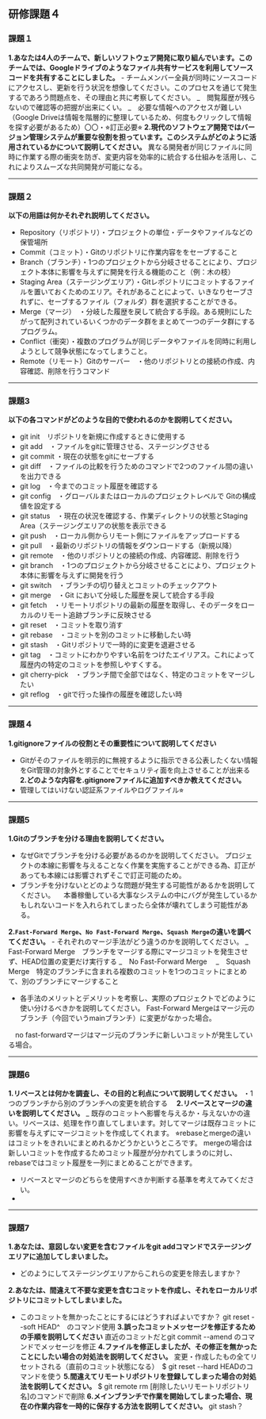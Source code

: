 ## 研修課題４
### 課題１
**1.あなたは4人のチームで、新しいソフトウェア開発に取り組んでいます。このチームでは、Googleドライブのようなファイル共有サービスを利用してソースコードを共有することにしました。**
    - チームメンバー全員が同時にソースコードにアクセスし、更新を行う状況を想像してください。このプロセスを通じて発生するであろう問題点を、その理由と共に考察してください。
_　閲覧履歴が残らないので確認等の把握が出来にくい。
_　必要な情報へのアクセスが難しい（Google Driveは情報を階層的に整理しているため、何度もクリックして情報を探す必要があるため）〇〇・⭐︎訂正必要⭐︎
**2.現代のソフトウェア開発ではバージョン管理システムが重要な役割を担っています。このシステムがどのように活用されているかについて説明してください。**
異なる開発者が同じファイルに同時に作業する際の衝突を防ぎ、変更内容を効率的に統合する仕組みを活用し、これによりスムーズな共同開発が可能になる。
___
### 課題２
**以下の用語は何かそれぞれ説明してください。**
- Repository（リポジトリ）・プロジェクトの単位・データやファイルなどの保管場所
- Commit（コミット）・Gitのリポジトリに作業内容ををセーブすること
- Branch（ブランチ）・1つのプロジェクトから分岐させることにより、プロジェクト本体に影響を与えずに開発を行える機能のこと（例：木の枝）
- Staging Area（ステージングエリア）・Gitレポジトリにコミットするファイルを置いておくためのエリア。それがあることによって、いきなりセーブされずに、セーブするファイル（フォルダ）群を選択することができる。
- Merge（マージ）　・分岐した履歴を戻して統合する手段。ある規則にしたがって配列されているいくつかのデータ群をまとめて一つのデータ群にするプログラム。
- Conflict（衝突）・複数のプログラムが同じデータやファイルを同時に利用しようとして競争状態になってしまうこと。
- Remote（リモート）Gitのサーバー　・他のリポジトリとの接続の作成、内容確認、削除を行うコマンド

___
### 課題3
**以下の各コマンドがどのような目的で使われるのかを説明してください。**
- git init　リポジトリを新規に作成するときに使用する
- git add　・ファイルをgitに管理させる、ステージングさせる
- git commit ・現在の状態をgitにセーブする
- git diff　・ファイルの比較を行うためのコマンドで2つのファイル間の違いを出力できる
- git log　・今までのコミット履歴を確認する
- git config　・グローバルまたはローカルのプロジェクトレベルで Gitの構成値を設定する
- git status　・現在の状況を確認する、作業ディレクトリの状態とStaging Area（ステージングエリアの状態を表示できる
- git push　・ローカル側からリモート側にファイルをアップロードする
- git pull　・最新のリポジトリの情報をダウンロードする（新規以降）
- git remote　・他のリポジトリとの接続の作成、内容確認、削除を行う
- git branch　・1つのプロジェクトから分岐させることにより、プロジェクト本体に影響を与えずに開発を行う
- git switch　・ブランチの切り替えとコミットのチェックアウト
- git merge　・Git において分岐した履歴を戻して統合する手段
- git fetch　・リモートリポジトリの最新の履歴を取得し、そのデータをローカルのリモート追跡ブランチに反映させる
- git reset　・コミットを取り消す
- git rebase　・コミットを別のコミットに移動したい時
- git stash　・Gitリポジトリで一時的に変更を退避させる
- git tag　・コミットにわかりやすい名前をつけたエイリアス。これによって履歴内の特定のコミットを参照しやすくする。
- git cherry-pick　・ブランチ間で全部ではなく、特定のコミットをマージしたい
- git reflog　・gitで行った操作の履歴を確認したい時
___
### 課題４
**1.gitignoreファイルの役割とその重要性について説明してください**
- Gitがそのファイルを明示的に無視するように指示できる公表したくない情報をGit管理の対象外とすることでセキュリティ面を向上させることが出来る
**2.どのような内容を.gitignoreファイルに追加すべきか教えてください。**
- 管理してはいけない認証系ファイルやログファイル⭐︎
___
### 課題5
**1.Gitのブランチを分ける理由を説明してください。**
- なぜGitでブランチを分ける必要があるのかを説明してください。
  プロジェクトの本線に影響を与えることなく作業を実施することができる為、訂正があっても本線には影響されずそこで訂正可能のため。
- ブランチを分けないとどのような問題が発生する可能性があるかを説明してください。
  　本番稼働している大事なシステムの中にバグが発生しているかもしれないコードを入れられてしまったら全体が壊れてしまう可能性がある。
  
**2.`Fast-Forward Merge`、`No Fast-Forward Merge`、`Squash Merge`の違いを調べてください。**
    - それぞれのマージ手法がどう違うのかを説明してください。
      _　Fast-Forward Merge　ブランチをマージする際にマージコミットを発生させず、HEAD位置の変更だけ実行する
      _　No Fast-Forward Merge　
      _　Squash Merge　特定のブランチに含まれる複数のコミットを1つのコミットにまとめて、別のブランチにマージすること
 - 各手法のメリットとデメリットを考察し、実際のプロジェクトでどのように使い分けるべきかを説明してください。
  Fast-Forward Mergeはマージ元のブランチ（今回でいうmainブランチ）に変更がなかった場合。

　no fast-forwardマージはマージ元のブランチに新しいコミットが発生している場合。

      
___
### 課題6
**1.リベースとは何かを調査し、その目的と利点について説明してください。**
・1つのブランチから別のブランチへの変更を統合する　
**2.リベースとマージの違いを説明してください。**
_ 既存のコミットへ影響を与えるか・与えないかの違い。リベースは、処理を作り直してしまいます。対してマージは既存コミットに影響を与えずにマージコミットを作成してくれます。 
⭐︎rebaseとmergeの違いはコミットをきれいにまとめれるかどうかというところです。 mergeの場合は新しいコミットを作成するためコミット履歴が分かれてしまうのに対し、rebaseではコミット履歴を一列にまとめることができます。
 - リベースとマージのどちらを使用すべきか判断する基準を考えてみてください。
 - 
___
### 課題7
**1.あなたは、意図しない変更を含むファイルをgit addコマンドでステージングエリアに追加してしまいました。**
 - どのようにしてステージングエリアからこれらの変更を除去しますか？
  
**2.あなたは、間違えて不要な変更を含むコミットを作成し、それをローカルリポジトリにコミットしてしまいました。**
 - このコミットを無かったことにするにはどうすればよいですか？
   git reset --soft HEAD^　のコマンド使用
**3.誤ったコミットメッセージを修正するための手順を説明してください**
直近のコミットだとgit commit --amend のコマンドでメッセージを修正
**4.ファイルを修正しましたが、その修正を無かったことにしたい場合の対処法を説明してください。**
変更・作成したもの全てリセットされる（直前のコミット状態になる）　$ git reset --hard HEADのコマンドを使う
**5.間違えてリモートリポジトリを登録してしまった場合の対処法を説明してください。**
$ git remote rm [削除したいリモートリポジトリ名]のコマンドで削除
**6.メインブランチで作業を開始してしまった場合、現在の作業内容を一時的に保存する方法を説明してください。**
git stash？
